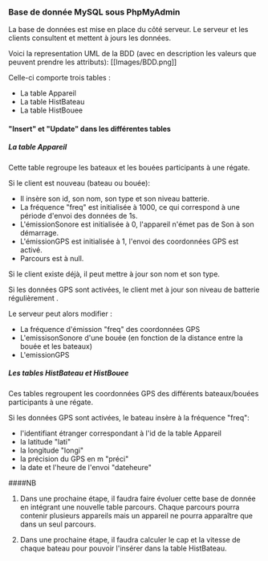 ### Base de donnée MySQL sous PhpMyAdmin
La base de données est mise en place du côté serveur. Le serveur et les clients consultent et mettent à jours les données. 

Voici la representation UML de la BDD (avec en description les valeurs que peuvent prendre les attributs):
[[Images/BDD.png]]

Celle-ci comporte trois tables :
- La table Appareil
- La table HistBateau
- La table HistBouee

#### "Insert" et "Update" dans les différentes tables
##### La table Appareil

Cette table regroupe les bateaux et les bouées participants à une régate.

Si le client est nouveau (bateau ou bouée):
- Il insère son id, son nom, son type et son niveau batterie. 
- La fréquence "freq" est initialisée à 1000, ce qui correspond à une période d'envoi des données de 1s. 
- L'émissionSonore est initialisée à 0, l'appareil n'émet pas de Son à son démarrage.
- L'émissionGPS est initialisée à 1, l'envoi des coordonnées GPS est activé.
- Parcours est à null.

Si le client existe déjà, il peut mettre à jour son nom et son type.

Si les données GPS sont activées, le client met à jour son niveau de batterie régulièrement . 

Le serveur peut alors modifier :
- La fréquence d'émission "freq" des coordonnées GPS
- L'emissisonSonore d'une bouée (en fonction de la distance entre la bouée et les bateaux)
- L'emissionGPS 

##### Les tables HistBateau et HistBouee

Ces tables regroupent les coordonnées GPS des différents bateaux/bouées participants à une régate.

Si les données GPS sont activées, le bateau insère à la fréquence "freq":
- l'identifiant étranger correspondant à l'id de la table Appareil
- la latitude "lati"
- la longitude "longi"
- la précision du GPS en m "préci"
- la date et l'heure de l'envoi "dateheure"

####NB
1. Dans une prochaine étape, il faudra faire évoluer cette base de donnée en intégrant une nouvelle table parcours. Chaque parcours pourra contenir plusieurs appareils mais un appareil ne pourra apparaître que dans un seul parcours.

2. Dans une prochaine étape, il faudra calculer le cap et la vitesse de chaque bateau pour pouvoir l'insérer dans la table HistBateau.